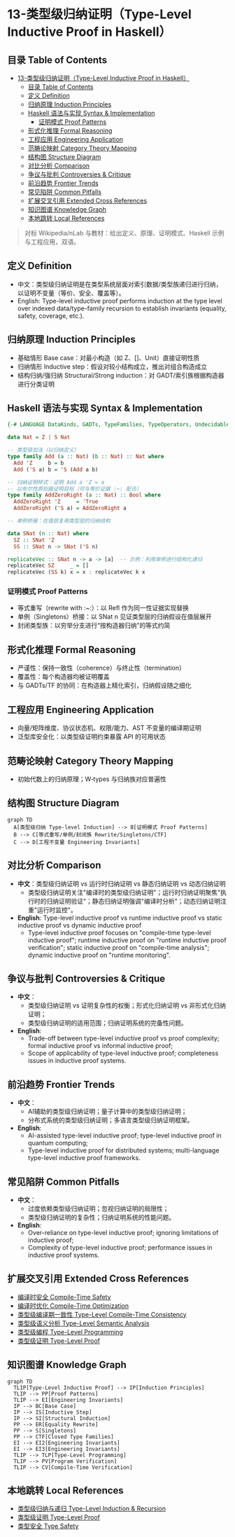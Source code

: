 # 13-类型级归纳证明（Type-Level Inductive Proof in Haskell）

## 目录 Table of Contents

- [13-类型级归纳证明（Type-Level Inductive Proof in Haskell）](#13-类型级归纳证明type-level-inductive-proof-in-haskell)
  - [目录 Table of Contents](#目录-table-of-contents)
  - [定义 Definition](#定义-definition)
  - [归纳原理 Induction Principles](#归纳原理-induction-principles)
  - [Haskell 语法与实现 Syntax \& Implementation](#haskell-语法与实现-syntax--implementation)
    - [证明模式 Proof Patterns](#证明模式-proof-patterns)
  - [形式化推理 Formal Reasoning](#形式化推理-formal-reasoning)
  - [工程应用 Engineering Application](#工程应用-engineering-application)
  - [范畴论映射 Category Theory Mapping](#范畴论映射-category-theory-mapping)
  - [结构图 Structure Diagram](#结构图-structure-diagram)
  - [对比分析 Comparison](#对比分析-comparison)
  - [争议与批判 Controversies \& Critique](#争议与批判-controversies--critique)
  - [前沿趋势 Frontier Trends](#前沿趋势-frontier-trends)
  - [常见陷阱 Common Pitfalls](#常见陷阱-common-pitfalls)
  - [扩展交叉引用 Extended Cross References](#扩展交叉引用-extended-cross-references)
  - [知识图谱 Knowledge Graph](#知识图谱-knowledge-graph)
  - [本地跳转 Local References](#本地跳转-local-references)

> 对标 Wikipedia/nLab 与教材：给出定义、原理、证明模式、Haskell 示例与工程应用，双语。

## 定义 Definition

- 中文：类型级归纳证明是在类型系统层面对索引数据/类型族递归进行归纳，以证明不变量（等价、安全、覆盖等）。
- English: Type-level inductive proof performs induction at the type level over indexed data/type-family recursion to establish invariants (equality, safety, coverage, etc.).

## 归纳原理 Induction Principles

- 基础情形 Base case：对最小构造（如 Z、[]、Unit）直接证明性质
- 归纳情形 Inductive step：假设对较小结构成立，推出对组合构造成立
- 结构归纳/强归纳 Structural/Strong induction：对 GADT/索引族根据构造器进行分类证明

## Haskell 语法与实现 Syntax & Implementation

```haskell
{-# LANGUAGE DataKinds, GADTs, TypeFamilies, TypeOperators, UndecidableInstances #-}

data Nat = Z | S Nat

-- 类型级加法（以归纳定义）
type family Add (a :: Nat) (b :: Nat) :: Nat where
  Add 'Z     b = b
  Add ('S a) b = 'S (Add a b)

-- 归纳证明样式：证明 Add a 'Z = a
-- 以布尔性质刻画证明目标（可与等价证据 :~: 配合）
type family AddZeroRight (a :: Nat) :: Bool where
  AddZeroRight 'Z     = 'True
  AddZeroRight ('S a) = AddZeroRight a

-- 单例桥接：在值层复用类型层的归纳结构

data SNat (n :: Nat) where
  SZ :: SNat 'Z
  SS :: SNat n -> SNat ('S n)

replicateVec :: SNat n -> a -> [a]  -- 示例：利用单例进行结构化递归
replicateVec SZ     _ = []
replicateVec (SS k) x = x : replicateVec k x
```

### 证明模式 Proof Patterns

- 等式重写（rewrite with :~:）：以 Refl 作为同一性证据实现替换
- 单例（Singletons）桥接：以 SNat n 见证类型层的归纳假设在值层展开
- 封闭类型族：以穷举分支进行“按构造器归纳”的等式约简

## 形式化推理 Formal Reasoning

- 严谨性：保持一致性（coherence）与终止性（termination）
- 覆盖性：每个构造器均被证明覆盖
- 与 GADTs/TF 的协同：在构造器上精化索引，归纳假设随之细化

## 工程应用 Engineering Application

- 向量/矩阵维度、协议状态机、权限/能力、AST 不变量的编译期证明
- 泛型库安全化：以类型级证明约束暴露 API 的可用状态

## 范畴论映射 Category Theory Mapping

- 初始代数上的归纳原理；W‑types 与归纳族对应普遍性

## 结构图 Structure Diagram

```mermaid
graph TD
  A[类型级归纳 Type-level Induction] --> B[证明模式 Proof Patterns]
  B --> C[等式重写/单例/封闭族 Rewrite/Singletons/CTF]
  C --> D[工程不变量 Engineering Invariants]
```

## 对比分析 Comparison

- **中文**：类型级归纳证明 vs 运行时归纳证明 vs 静态归纳证明 vs 动态归纳证明
  - 类型级归纳证明关注"编译时的类型级归纳证明"；运行时归纳证明聚焦"执行时的归纳证明验证"；静态归纳证明强调"编译时分析"；动态归纳证明注重"运行时监控"。
- **English**: Type-level inductive proof vs runtime inductive proof vs static inductive proof vs dynamic inductive proof
  - Type-level inductive proof focuses on "compile-time type-level inductive proof"; runtime inductive proof on "runtime inductive proof verification"; static inductive proof on "compile-time analysis"; dynamic inductive proof on "runtime monitoring".

## 争议与批判 Controversies & Critique

- **中文**：
  - 类型级归纳证明 vs 证明复杂性的权衡；形式化归纳证明 vs 非形式化归纳证明；
  - 类型级归纳证明的适用范围；归纳证明系统的完备性问题。
- **English**:
  - Trade-off between type-level inductive proof vs proof complexity; formal inductive proof vs informal inductive proof;
  - Scope of applicability of type-level inductive proof; completeness issues in inductive proof systems.

## 前沿趋势 Frontier Trends

- **中文**：
  - AI辅助的类型级归纳证明；量子计算中的类型级归纳证明；
  - 分布式系统的类型级归纳证明；多语言类型级归纳证明框架。
- **English**:
  - AI-assisted type-level inductive proof; type-level inductive proof in quantum computing;
  - Type-level inductive proof for distributed systems; multi-language type-level inductive proof frameworks.

## 常见陷阱 Common Pitfalls

- **中文**：
  - 过度依赖类型级归纳证明；忽视归纳证明的局限性；
  - 类型级归纳证明的复杂性；归纳证明系统的性能问题。
- **English**:
  - Over-reliance on type-level inductive proof; ignoring limitations of inductive proof;
  - Complexity of type-level inductive proof; performance issues in inductive proof systems.

## 扩展交叉引用 Extended Cross References

- [编译时安全 Compile-Time Safety](../Type-Level/06-编译时安全.md)
- [编译时优化 Compile-Time Optimization](../Type-Level/07-编译时优化.md)
- [类型级编译期一致性 Type-Level Compile-Time Consistency](../Type-Level/14-类型级编译期一致性.md)
- [类型级语义分析 Type-Level Semantic Analysis](../Type-Level/29-类型级语义分析.md)
- [类型级编程 Type-Level Programming](../Type-Level/01-类型级编程.md)
- [类型级证明 Type-Level Proof](../Type-Level/04-类型级证明.md)

## 知识图谱 Knowledge Graph

```mermaid
graph TD
  TLIP[Type-Level Inductive Proof] --> IP[Induction Principles]
  TLIP --> PP[Proof Patterns]
  TLIP --> EI[Engineering Invariants]
  IP --> BC[Base Case]
  IP --> IS[Inductive Step]
  IP --> SI[Structural Induction]
  PP --> ER[Equality Rewrite]
  PP --> S[Singletons]
  PP --> CTF[Closed Type Families]
  EI --> EI2[Engineering Invariants]
  EI --> EI3[Engineering Invariants]
  TLIP --> TLP[Type-Level Programming]
  TLIP --> PV[Program Verification]
  TLIP --> CV[Compile-Time Verification]
```

## 本地跳转 Local References

- [类型级归纳与递归 Type-Level Induction & Recursion](../23-Type-Level-Induction/01-Type-Level-Induction-in-Haskell.md)
- [类型级证明 Type-Level Proof](../17-Type-Level-Proof/01-Type-Level-Proof-in-Haskell.md)
- [类型安全 Type Safety](../14-Type-Safety/01-Type-Safety-in-Haskell.md)
